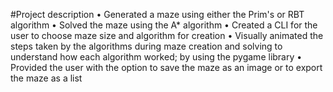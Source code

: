 #Project description
•	Generated a maze using either the Prim's or RBT algorithm
•	Solved the maze using the A* algorithm
•	Created a CLI for the user to choose maze size and algorithm for creation
•	Visually animated the steps taken by the algorithms during maze creation and solving to understand how each algorithm worked; by using the pygame library
•	Provided the user with the option to save the maze as an image or to export the maze as a list
